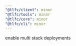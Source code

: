 ```yaml
---
"@tlfc/client": minor
"@tlfc/tools": minor
"@tlfc/core": minor
"@tlfc/cli": minor
---
```


enable multi stack deployments
